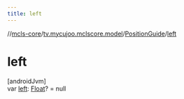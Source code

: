 ```yaml
---
title: left
---
```

//[mcls-core](../../../index.html)/[tv.mycujoo.mclscore.model](../index.html)/[PositionGuide](index.html)/[left](left.html)



# left



[androidJvm]\
var [left](left.html): [Float](https://kotlinlang.org/api/latest/jvm/stdlib/kotlin/-float/index.html)? = null




